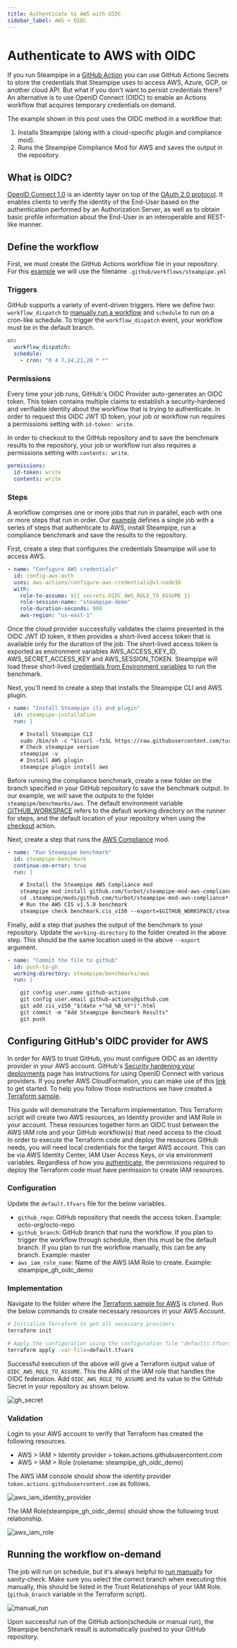 ```yaml
---
title: Authenticate to AWS with OIDC
sidebar_label: AWS + OIDC
---
```


# Authenticate to AWS with OIDC

If you run Steampipe in a [GitHub Action](https://steampipe.io/docs/integrations/github_action) you can use GitHub Actions Secrets to store the credentials that Steampipe uses to access AWS, Azure, GCP, or another cloud API. But what if you don't want to persist credentials there? An alternative is to use OpenID Connect (OIDC) to enable an Actions workflow that acquires temporary credentials on demand.

The example shown in this post uses the OIDC method in a workflow that:

1. Installs Steampipe (along with a cloud-specific plugin and compliance mod).
2. Runs the Steampipe Compliance Mod for AWS and saves the output in the repository.

## What is OIDC?

[OpenID Connect 1.0](https://openid.net/specs/openid-connect-core-1_0.html) is an identity layer on top of the [OAuth 2.0 protocol](https://www.rfc-editor.org/rfc/rfc6749). It enables clients to verify the identity of the End-User based on the authentication performed by an Authorization Server, as well as to obtain basic profile information about the End-User in an interoperable and REST-like manner.

## Define the workflow

First, we must create the GitHub Actions workflow file in your repository. For this [example](https://github.com/turbot/steampipe-samples/blob/main/all/github-actions-oidc/aws/steampipe-sample-aws-workflow.yml) we will use the filename `.github/workflows/steampipe.yml`

### Triggers

GitHub supports a variety of event-driven triggers. Here we define two: `workflow_dispatch` to [manually run a workflow](https://docs.github.com/en/actions/managing-workflow-runs/manually-running-a-workflow) and `schedule` to run on a cron-like schedule. To trigger the `workflow_dispatch` event, your workflow must be in the default branch.

```yaml
on:
  workflow_dispatch:
  schedule:
    - cron: "0 4 7,14,21,28 * *"
```

### Permissions

Every time your job runs, GitHub's OIDC Provider auto-generates an OIDC token. This token contains multiple claims to establish a security-hardened and verifiable identity about the workflow that is trying to authenticate. In order to request this OIDC JWT ID token, your job or workflow run requires a permissions setting with `id-token: write`.

In order to checkout to the GitHub repository and to save the benchmark results to the repository, your job or workflow run also requires a permissions setting with `contents: write`.

```yaml
permissions:
  id-token: write
  contents: write
```

### Steps

A workflow comprises one or more jobs that run in parallel, each with one or more steps that run in order. Our [example](https://github.com/turbot/steampipe-samples/blob/d1658920c41da9ff5a2b98ab981ad330f2ee34a8/all/github-actions-oidc/aws/steampipe-sample-aws-workflow.yml#L15) defines a single job with a series of steps that authenticate to AWS, install Steampipe, run a compliance benchmark and save the results to the repository.

First, create a step that configures the credentials Steampipe will use to access AWS.

```yaml
- name: "Configure AWS credentials"
  id: config-aws-auth
  uses: aws-actions/configure-aws-credentials@v1-node16
  with:
    role-to-assume: ${{ secrets.OIDC_AWS_ROLE_TO_ASSUME }}
    role-session-name: "steampipe-demo"
    role-duration-seconds: 900
    aws-region: "us-east-1"
```

Once the cloud provider successfully validates the claims presented in the OIDC JWT ID token, it then provides a short-lived access token that is available only for the duration of the job. The short-lived access token is exported as environment variables AWS_ACCESS_KEY_ID, AWS_SECRET_ACCESS_KEY and AWS_SESSION_TOKEN.
Steampipe will load these short-lived [credentials from Environment variables](https://hub.steampipe.io/plugins/turbot/aws#credentials-from-environment-variables) to run the benchmark.

Next, you'll need to create a step that installs the Steampipe CLI and AWS plugin.

```yaml
- name: "Install Steampipe cli and plugin"
  id: steampipe-installation
  run: |

    # Install Steampipe CLI
    sudo /bin/sh -c "$(curl -fsSL https://raw.githubusercontent.com/turbot/steampipe/main/install.sh)"
    # Check steampipe version
    steampipe -v
    # Install AWS plugin
    steampipe plugin install aws
```

Before running the compliance benchmark, create a new folder on the branch specified in your GitHub repository to save the benchmark output. In our example, we will save the outputs to the folder `steampipe/benchmarks/aws`. The default environment variable [GITHUB_WORKSPACE]((https://docs.github.com/en/actions/learn-github-actions/variables#default-environment-variables)) refers to the default working directory on the runner for steps, and the default location of your repository when using the [checkout](https://github.com/actions/checkout) action.

Next, create a step that runs the [AWS Compliance](https://hub.steampipe.io/mods/turbot/aws_compliance) mod.

```yaml
- name: "Run Steampipe benchmark"
  id: steampipe-benchmark
  continue-on-error: true
  run: |

    # Install the Steampipe AWS Compliance mod
    steampipe mod install github.com/turbot/steampipe-mod-aws-compliance 
    cd .steampipe/mods/github.com/turbot/steampipe-mod-aws-compliance*
    # Run the AWS CIS v1.5.0 benchmark
    steampipe check benchmark.cis_v150 --export=$GITHUB_WORKSPACE/steampipe/benchmarks/aws/cis_v150_"$(date +"%d_%B_%Y")".html --output=none
```

Finally, add a step that pushes the output of the benchmark to your repository. Update the `working-directory` to the folder created in the above step. This should be the same location used in the above `--export` argument.

```yaml
- name: "Commit the file to github"
  id: push-to-gh
  working-directory: steampipe/benchmarks/aws
  run: |

    git config user.name github-actions
    git config user.email github-actions@github.com
    git add cis_v150_"$(date +"%d_%B_%Y")".html 
    git commit -m "Add Steampipe Benchmark Results"
    git push
```

## Configuring GitHub's OIDC provider for AWS

In order for AWS to trust GitHub, you must configure OIDC as an identity provider in your AWS account. GitHub's [Security hardening your deployments](https://docs.github.com/en/actions/deployment/security-hardening-your-deployments) page has instructions for using OpenID Connect with various providers. If you prefer AWS CloudFormation, you can make use of this [link](https://github.com/aws-actions/configure-aws-credentials#sample-iam-role-cloudformation-template) to get started. To help you follow those instructions we have created a [Terraform sample](https://github.com/turbot/steampipe-samples/tree/main/all/github-actions-oidc/aws).

This guide will demonstrate the Terraform implementation. This Terraform script will create two AWS resources, an Identity provider and IAM Role in your account. These resources together form an OIDC trust between the AWS IAM role and your GitHub workflow(s) that need access to the cloud. In order to execute the Terraform code and deploy the resources GitHub needs, you will need local credentials for the target AWS account. This can be via AWS Identity Center, IAM User Access Keys, or via environment variables. Regardless of how you [authenticate](https://registry.terraform.io/providers/hashicorp/aws/latest/docs#authentication-and-configuration), the permissions required to deploy the Terraform code must have permission to create IAM resources.

### Configuration

Update the `default.tfvars` file for the below variables.

* `github_repo`: GitHub repository that needs the access token. Example: octo-org/octo-repo
* `github_branch`: GitHub branch that runs the workflow. If you plan to trigger the workflow through schedule, then this must be the default branch. If you plan to run the workflow manually, this can be any branch. Example: master
* `aws_iam_role_name`: Name of the AWS IAM Role to create. Example: steampipe_gh_oidc_demo

### Implementation

Navigate to the folder where the [Terraform sample for AWS](https://github.com/turbot/steampipe-samples/tree/main/all/github-actions-oidc/aws) is cloned. Run the below commands to create necessary resources in your AWS Account.

```bash
# Initialize Terraform to get all necessary providers.
terraform init

# Apply the configuration using the configuration file "defaults.tfvars"
terraform apply -var-file=default.tfvars
```

Successful execution of the above will give a Terraform output value of `OIDC_AWS_ROLE_TO_ASSUME`. This the ARN of the IAM role that handles the OIDC federation. Add `OIDC_AWS_ROLE_TO_ASSUME` and its value to the GitHub Secret in your repository as shown below.

<div style={{"marginBottom":"2em","borderWidth":"thin", "borderStyle":"solid", "borderColor":"lightgray", "padding":"20px", "width":"90%"}}>
<img alt="gh_secret" src="/images/docs/ci-cd-pipelines/oidc/gh_secret.png" />
</div>

### Validation

Login to your AWS account to verify that Terraform has created the following resources.

* AWS > IAM > Identity provider > token.actions.githubusercontent.com
* AWS > IAM > Role (rolename: steampipe_gh_oidc_demo)

The AWS IAM console should show the identity provider `token.actions.githubusercontent.com` as follows.
<div style={{"marginBottom":"2em","borderWidth":"thin", "borderStyle":"solid", "borderColor":"lightgray", "padding":"20px", "width":"90%"}}>
<img alt="aws_iam_identity_provider" src="/images/docs/ci-cd-pipelines/oidc/aws_iam_identity_provider.png" />
</div>

The IAM Role(steampipe_gh_oidc_demo) should show the following trust relationship.
<div style={{"marginBottom":"2em","borderWidth":"thin", "borderStyle":"solid", "borderColor":"lightgray", "padding":"20px", "width":"90%"}}>
<img alt="aws_iam_role" src="/images/docs/ci-cd-pipelines/oidc/aws_iam_role.png" />
</div>

## Running the workflow on-demand

The job will run on schedule, but it's always helpful to [run manually](https://docs.github.com/en/actions/managing-workflow-runs/manually-running-a-workflow) for sanity-check. Make sure you select the correct branch when executing this manually, this should be listed in the Trust Relationships of your IAM Role. (`github_branch` variable in the Terraform script).

<div style={{"marginBottom":"2em","borderWidth":"thin", "borderStyle":"solid", "borderColor":"lightgray", "padding":"20px", "width":"90%"}}>
<img alt="manual_run" src="/images/docs/ci-cd-pipelines/oidc/manual_run.png" />
</div>

Upon successful run of the GitHub action(schedule or manual run), the Steampipe benchmark result is automatically pushed to your GitHub repository.
